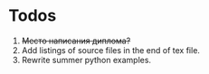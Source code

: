 Todos
=======
1. ~~Место написания диплома?~~
2. Add listings of source files in the end of tex file.
3. Rewrite summer python examples.
